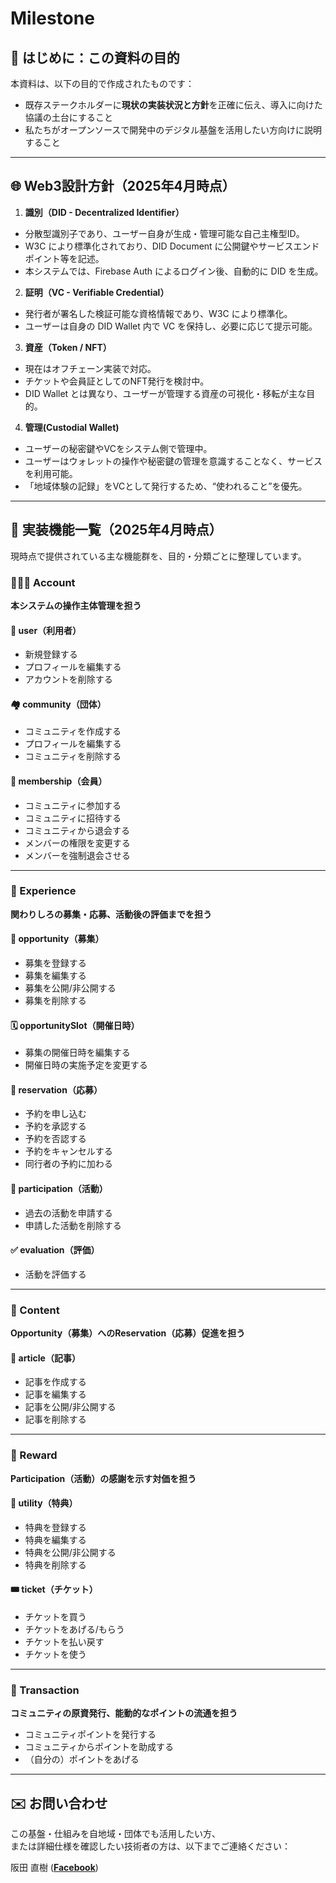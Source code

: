 # Milestone

## 📘 はじめに：この資料の目的

本資料は、以下の目的で作成されたものです：

- 既存ステークホルダーに**現状の実装状況と方針**を正確に伝え、導入に向けた協議の土台にすること
- 私たちがオープンソースで開発中のデジタル基盤を活用したい方向けに説明すること

---

## 🌐 Web3設計方針（2025年4月時点）

1. **識別（DID - Decentralized Identifier）**
- 分散型識別子であり、ユーザー自身が生成・管理可能な自己主権型ID。
- W3C により標準化されており、DID Document に公開鍵やサービスエンドポイント等を記述。
- 本システムでは、Firebase Auth によるログイン後、自動的に DID を生成。

2. **証明（VC - Verifiable Credential）**  
- 発行者が署名した検証可能な資格情報であり、W3C により標準化。
- ユーザーは自身の DID Wallet 内で VC を保持し、必要に応じて提示可能。

3. **資産（Token / NFT）**  
- 現在はオフチェーン実装で対応。
- チケットや会員証としてのNFT発行を検討中。
- DID Wallet とは異なり、ユーザーが管理する資産の可視化・移転が主な目的。

4. **管理(Custodial Wallet)**
- ユーザーの秘密鍵やVCをシステム側で管理中。
- ユーザーはウォレットの操作や秘密鍵の管理を意識することなく、サービスを利用可能。
- 「地域体験の記録」をVCとして発行するため、“使われること”を優先。

---

## 🧩 実装機能一覧（2025年4月時点）  
現時点で提供されている主な機能群を、目的・分類ごとに整理しています。

### 🧑‍🤝‍🧑 Account  
**本システムの操作主体管理を担う**

#### 👤 user（利用者）
- 新規登録する
- プロフィールを編集する
- アカウントを削除する

#### 🏘️ community（団体）
- コミュニティを作成する
- プロフィールを編集する
- コミュニティを削除する

#### 🪪 membership（会員）
- コミュニティに参加する
- コミュニティに招待する
- コミュニティから退会する
- メンバーの権限を変更する
- メンバーを強制退会させる

---

### 🧪 Experience  
**関わりしろの募集・応募、活動後の評価までを担う**

#### 📣 opportunity（募集）
- 募集を登録する
- 募集を編集する
- 募集を公開/非公開する
- 募集を削除する

#### 🗓️ opportunitySlot（開催日時）
- 募集の開催日時を編集する
- 開催日時の実施予定を変更する

#### 📩 reservation（応募）
- 予約を申し込む
- 予約を承認する
- 予約を否認する
- 予約をキャンセルする
- 同行者の予約に加わる

#### 🧾 participation（活動）
- 過去の活動を申請する
- 申請した活動を削除する

#### ✅ evaluation（評価）
- 活動を評価する

---

### 📝 Content  
**Opportunity（募集）へのReservation（応募）促進を担う**

#### 📰 article（記事）
- 記事を作成する
- 記事を編集する
- 記事を公開/非公開する
- 記事を削除する

---

### 🎁 Reward  
**Participation（活動）の感謝を示す対価を担う**

#### 🙋 utility（特典）
- 特典を登録する
- 特典を編集する
- 特典を公開/非公開する
- 特典を削除する

#### 🎟️ ticket（チケット）
- チケットを買う
- チケットをあげる/もらう
- チケットを払い戻す
- チケットを使う

---

### 💸 Transaction 
**コミュニティの原資発行、能動的なポイントの流通を担う**

- コミュニティポイントを発行する
- コミュニティからポイントを助成する
- （自分の）ポイントをあげる

---

## ✉️ お問い合わせ

この基盤・仕組みを自地域・団体でも活用したい方、  
または詳細仕様を確認したい技術者の方は、以下までご連絡ください：

阪田 直樹
([**Facebook**](https://www.facebook.com/naoki.sakata.3133/))


